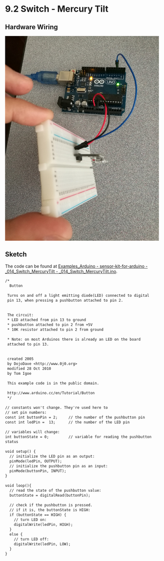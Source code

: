 # 9.2 Switch - Mercury Tilt

## Hardware Wiring
![Image](../../Examples/sensor-kit-for-arduino/014_switch_mercurytilt.jpg)

## Sketch
The code can be found at [Examples_Arduino - sensor-kit-for-arduino - _014_Switch_MercuryTilt - _014_Switch_MercuryTilt.ino](https://github.com/LongerVisionRobot/Examples_Arduino/blob/master/sensor-kit-for-arduino/_014_Switch_MercuryTilt/_014_Switch_MercuryTilt.ino).
```
/*
  Button
 
 Turns on and off a light emitting diode(LED) connected to digital  
 pin 13, when pressing a pushbutton attached to pin 2. 
 
 
 The circuit:
 * LED attached from pin 13 to ground 
 * pushbutton attached to pin 2 from +5V
 * 10K resistor attached to pin 2 from ground
 
 * Note: on most Arduinos there is already an LED on the board
 attached to pin 13.
 
 
 created 2005
 by DojoDave <http://www.0j0.org>
 modified 28 Oct 2010
 by Tom Igoe
 
 This example code is in the public domain.
 
 http://www.arduino.cc/en/Tutorial/Button
 */

// constants won't change. They're used here to 
// set pin numbers:
const int buttonPin = 2;     // the number of the pushbutton pin
const int ledPin =  13;      // the number of the LED pin

// variables will change:
int buttonState = 0;         // variable for reading the pushbutton status

void setup() {
  // initialize the LED pin as an output:
  pinMode(ledPin, OUTPUT);      
  // initialize the pushbutton pin as an input:
  pinMode(buttonPin, INPUT);     
}

void loop(){
  // read the state of the pushbutton value:
  buttonState = digitalRead(buttonPin);

  // check if the pushbutton is pressed.
  // if it is, the buttonState is HIGH:
  if (buttonState == HIGH) {     
    // turn LED on:    
    digitalWrite(ledPin, HIGH);  
  } 
  else {
    // turn LED off:
    digitalWrite(ledPin, LOW); 
  }
}
```
